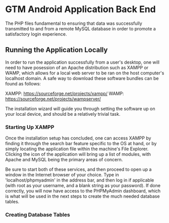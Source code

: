 # GTM Android Application Back End
The PHP files fundamental to ensuring that data was successfully transmitted to and from a remote MySQL database in order to promote a satisfactory login experience.

## Running the Application Locally
In order to run the application successfully from a user's desktop, one will need to have posession of an Apache distribution such as XAMPP or WAMP, which allows for a local web server to be ran on the host computer's localhost domain. A safe way to download these software bundles can be found as follows:

XAMPP: https://sourceforge.net/projects/xampp/
WAMP: https://sourceforge.net/projects/wampserver/

The installation wizard will guide you through setting the software up on your local device, and should be a relatively trivial task.

### Starting Up XAMPP
Once the installation setup has concluded, one can access XAMPP by finding it through the search bar feature specific to the OS at hand, or by simply locating the application file within the machine's File Explorer. Clicking the icon of the application will bring up a list of modules, with Apache and MySQL being the primary areas of concern. 

Be sure to start both of these services, and then proceed to open up a window in the Internet browser of your choice. Type in 'localhost/phpmyadmin' in the address bar, and then log in if applicable (with root as your username, and a blank string as your password). If done correctly, you will now have access to the PHPMyAdmin dashboard, which is what will be used in the next steps to create the much needed database tables.

### Creating Database Tables
